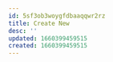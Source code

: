 ```yaml
---
id: 5sf3ob3woygfdbaaqqwr2rz
title: Create New
desc: ''
updated: 1660399459515
created: 1660399459515
---
```

